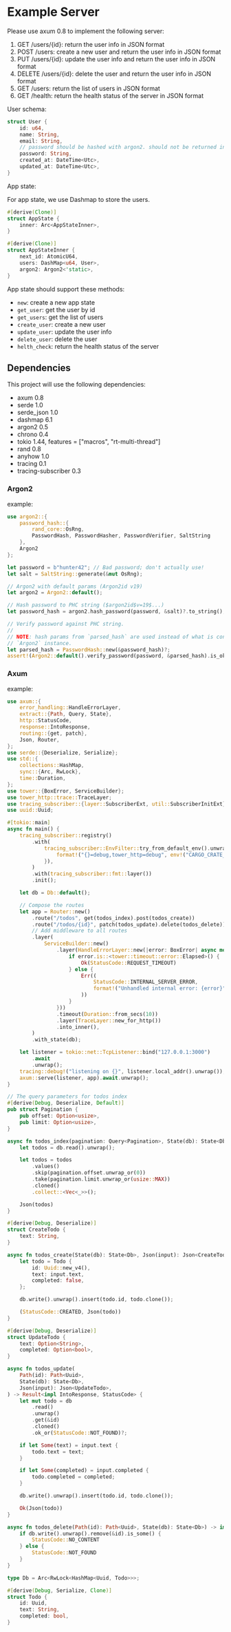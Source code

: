 # Example Server

Please use axum 0.8 to implement the following server:

1. GET /users/{id}: return the user info in JSON format
2. POST /users: create a new user and return the user info in JSON format
3. PUT /users/{id}: update the user info and return the user info in JSON format
4. DELETE /users/{id}: delete the user and return the user info in JSON format
5. GET /users: return the list of users in JSON format
6. GET /health: return the health status of the server in JSON format

User schema:

```rust
struct User {
    id: u64,
    name: String,
    email: String,
    // password should be hashed with argon2. should not be returned in the response.
    password: String,
    created_at: DateTime<Utc>,
    updated_at: DateTime<Utc>,
}
```

App state:

For app state, we use Dashmap to store the users.
```rust
#[derive(Clone)]
struct AppState {
    inner: Arc<AppStateInner>,
}

#[derive(Clone)]
struct AppStateInner {
    next_id: AtomicU64,
    users: DashMap<u64, User>,
    argon2: Argon2<'static>,
}
```

App state should support these methods:

- `new`: create a new app state
- `get_user`: get the user by id
- `get_users`: get the list of users
- `create_user`: create a new user
- `update_user`: update the user info
- `delete_user`: delete the user
- `helth_check`: return the health status of the server

## Dependencies

This project will use the following dependencies:

- axum 0.8
- serde 1.0
- serde_json 1.0
- dashmap 6.1
- argon2 0.5
- chrono 0.4
- tokio 1.44, features = ["macros", "rt-multi-thread"]
- rand 0.8
- anyhow 1.0
- tracing 0.1
- tracing-subscriber 0.3

### Argon2

example:
```rust
use argon2::{
    password_hash::{
        rand_core::OsRng,
        PasswordHash, PasswordHasher, PasswordVerifier, SaltString
    },
    Argon2
};

let password = b"hunter42"; // Bad password; don't actually use!
let salt = SaltString::generate(&mut OsRng);

// Argon2 with default params (Argon2id v19)
let argon2 = Argon2::default();

// Hash password to PHC string ($argon2id$v=19$...)
let password_hash = argon2.hash_password(password, &salt)?.to_string();

// Verify password against PHC string.
//
// NOTE: hash params from `parsed_hash` are used instead of what is configured in the
// `Argon2` instance.
let parsed_hash = PasswordHash::new(&password_hash)?;
assert!(Argon2::default().verify_password(password, &parsed_hash).is_ok());
```

### Axum
example:

```rust
use axum::{
    error_handling::HandleErrorLayer,
    extract::{Path, Query, State},
    http::StatusCode,
    response::IntoResponse,
    routing::{get, patch},
    Json, Router,
};
use serde::{Deserialize, Serialize};
use std::{
    collections::HashMap,
    sync::{Arc, RwLock},
    time::Duration,
};
use tower::{BoxError, ServiceBuilder};
use tower_http::trace::TraceLayer;
use tracing_subscriber::{layer::SubscriberExt, util::SubscriberInitExt};
use uuid::Uuid;

#[tokio::main]
async fn main() {
    tracing_subscriber::registry()
        .with(
            tracing_subscriber::EnvFilter::try_from_default_env().unwrap_or_else(|_| {
                format!("{}=debug,tower_http=debug", env!("CARGO_CRATE_NAME")).into()
            }),
        )
        .with(tracing_subscriber::fmt::layer())
        .init();

    let db = Db::default();

    // Compose the routes
    let app = Router::new()
        .route("/todos", get(todos_index).post(todos_create))
        .route("/todos/{id}", patch(todos_update).delete(todos_delete))
        // Add middleware to all routes
        .layer(
            ServiceBuilder::new()
                .layer(HandleErrorLayer::new(|error: BoxError| async move {
                    if error.is::<tower::timeout::error::Elapsed>() {
                        Ok(StatusCode::REQUEST_TIMEOUT)
                    } else {
                        Err((
                            StatusCode::INTERNAL_SERVER_ERROR,
                            format!("Unhandled internal error: {error}"),
                        ))
                    }
                }))
                .timeout(Duration::from_secs(10))
                .layer(TraceLayer::new_for_http())
                .into_inner(),
        )
        .with_state(db);

    let listener = tokio::net::TcpListener::bind("127.0.0.1:3000")
        .await
        .unwrap();
    tracing::debug!("listening on {}", listener.local_addr().unwrap());
    axum::serve(listener, app).await.unwrap();
}

// The query parameters for todos index
#[derive(Debug, Deserialize, Default)]
pub struct Pagination {
    pub offset: Option<usize>,
    pub limit: Option<usize>,
}

async fn todos_index(pagination: Query<Pagination>, State(db): State<Db>) -> impl IntoResponse {
    let todos = db.read().unwrap();

    let todos = todos
        .values()
        .skip(pagination.offset.unwrap_or(0))
        .take(pagination.limit.unwrap_or(usize::MAX))
        .cloned()
        .collect::<Vec<_>>();

    Json(todos)
}

#[derive(Debug, Deserialize)]
struct CreateTodo {
    text: String,
}

async fn todos_create(State(db): State<Db>, Json(input): Json<CreateTodo>) -> impl IntoResponse {
    let todo = Todo {
        id: Uuid::new_v4(),
        text: input.text,
        completed: false,
    };

    db.write().unwrap().insert(todo.id, todo.clone());

    (StatusCode::CREATED, Json(todo))
}

#[derive(Debug, Deserialize)]
struct UpdateTodo {
    text: Option<String>,
    completed: Option<bool>,
}

async fn todos_update(
    Path(id): Path<Uuid>,
    State(db): State<Db>,
    Json(input): Json<UpdateTodo>,
) -> Result<impl IntoResponse, StatusCode> {
    let mut todo = db
        .read()
        .unwrap()
        .get(&id)
        .cloned()
        .ok_or(StatusCode::NOT_FOUND)?;

    if let Some(text) = input.text {
        todo.text = text;
    }

    if let Some(completed) = input.completed {
        todo.completed = completed;
    }

    db.write().unwrap().insert(todo.id, todo.clone());

    Ok(Json(todo))
}

async fn todos_delete(Path(id): Path<Uuid>, State(db): State<Db>) -> impl IntoResponse {
    if db.write().unwrap().remove(&id).is_some() {
        StatusCode::NO_CONTENT
    } else {
        StatusCode::NOT_FOUND
    }
}

type Db = Arc<RwLock<HashMap<Uuid, Todo>>>;

#[derive(Debug, Serialize, Clone)]
struct Todo {
    id: Uuid,
    text: String,
    completed: bool,
}
```
